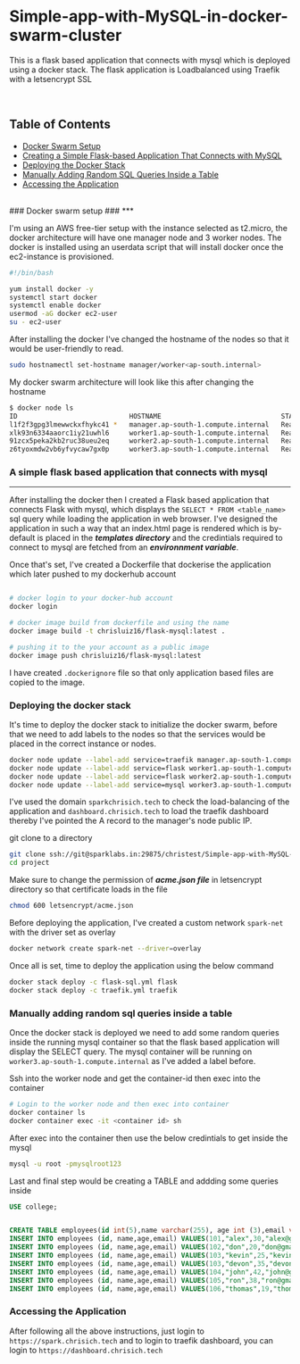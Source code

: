 # Simple-app-with-MySQL-in-docker-swarm-cluster

This is a flask based application that connects with mysql  which is deployed using a docker stack. The flask application is Loadbalanced using Traefik with a letsencrypt SSL

<br>

## Table of Contents

- [Docker Swarm Setup](#docker-swarm-setup)
- [Creating a Simple Flask-based Application That Connects with MySQL](#creating-a-simple-flask-based-application-that-connects-with-mysql)
- [Deploying the Docker Stack](#deploying-the-docker-stack)
- [Manually Adding Random SQL Queries Inside a Table](#manually-adding-random-sql-queries-inside-a-table)
- [Accessing the Application](#accessing-the-application)


<br>
### Docker swarm setup ###
***

I'm using an AWS free-tier setup with the instance selected as t2.micro, the docker architecture will have one manager node and 3 worker nodes. The docker is installed using an userdata script that will install docker once the ec2-instance is provisioned.


```sh
#!/bin/bash

yum install docker -y
systemctl start docker
systemctl enable docker
usermod -aG docker ec2-user
su - ec2-user

```

After installing the docker I've changed the hostname of the nodes so that it would be user-friendly to read.
```sh
sudo hostnamectl set-hostname manager/worker<ap-south.internal>
```
My docker swarm architecture will look like this after changing the hostname
```sh
$ docker node ls
ID                            HOSTNAME                              STATUS    AVAILABILITY   MANAGER STATUS   ENGINE VERSION
l1f2f3gpg3lmewwckxfhykc41 *   manager.ap-south-1.compute.internal   Ready     Active         Leader           20.10.25
xlk93n6334aaorc1iy21uwhl6     worker1.ap-south-1.compute.internal   Ready     Active                          20.10.25
91zcx5peka2kb2ruc38ueu2eq     worker2.ap-south-1.compute.internal   Ready     Active                          20.10.25
z6tyoxmdw2vb6yfvycaw7gx0p     worker3.ap-south-1.compute.internal   Ready     Active                          20.10.25
```



### A simple flask based application that connects with mysql
***

After installing the docker then I created a Flask based application that connects Flask with mysql, which displays the ```SELECT * FROM <table_name> ``` sql query while loading the application in web browser. I've designed the application in such a way that an index.html page is rendered which is by-default is placed in the ***templates directory*** and the credintials required to connect to mysql are fetched from an ***environnment variable***.

Once that's set, I've created a Dockerfile that dockerise the application which later pushed to my dockerhub account
```sh

# docker login to your docker-hub account
docker login

# docker image build from dockerfile and using the name 
docker image build -t chrisluiz16/flask-mysql:latest .

# pushing it to the your account as a public image
docker image push chrisluiz16/flask-mysql:latest

```

I have created ```.dockerignore``` file so that only application based files are copied to the image.


### Deploying the docker stack

It's time to deploy the docker stack to initialize the docker swarm, before that we need to add labels to the nodes so that the services would be placed in the correct instance or nodes.

```sh
docker node update --label-add service=traefik manager.ap-south-1.compute.internal
docker node update --label-add service=flask worker1.ap-south-1.compute.internal
docker node update --label-add service=flask worker2.ap-south-1.compute.internal
docker node update --label-add service=mysql worker3.ap-south-1.compute.internal
```

I've used the domain ```sparkchrisich.tech``` to check the load-balancing of the application and ```dashboard.chrisich.tech``` to load the traefik dashboard thereby I've pointed the A record to the manager's node public IP.


git clone to a directory
```sh
git clone ssh://git@sparklabs.in:29875/christest/Simple-app-with-MySQL-in-docker-swarm-cluster.git project
cd project
```

Make sure to change the permission of ***acme.json file*** in letsencrypt directory so that certificate loads in the file

```sh
chmod 600 letsencrypt/acme.json
```

Before deploying the application, I've created a custom network ```spark-net``` with the driver set as overlay

```sh
docker network create spark-net --driver=overlay 
```

Once all is set, time to deploy the application using the below command

```sh
docker stack deploy -c flask-sql.yml flask
docker stack deploy -c traefik.yml traefik
```

### Manually adding random sql queries inside a table

Once the docker stack is deployed we need to add some random queries inside the running mysql container so that the flask based application will display the SELECT query. The mysql container will be running on ```worker3.ap-south-1.compute.internal``` as I've added a label before.


Ssh into the worker node and get the container-id then exec into the container
```sh
# Login to the worker node and then exec into container
docker container ls
docker container exec -it <container id> sh
```
After exec into the container then use the below credintials to get inside the mysql
```sh
mysql -u root -pmysqlroot123
```
Last and final step would be creating a TABLE and addding some queries inside
```sql
USE college;


CREATE TABLE employees(id int(5),name varchar(255), age int (3),email varchar(255));
INSERT INTO employees (id, name,age,email) VALUES(101,"alex",30,"alex@gmail.com");
INSERT INTO employees (id, name,age,email) VALUES(102,"don",20,"don@gmail.com");
INSERT INTO employees (id, name,age,email) VALUES(103,"kevin",25,"kevin@gmail.com");
INSERT INTO employees (id, name,age,email) VALUES(103,"devon",35,"devon@gmail.com");
INSERT INTO employees (id, name,age,email) VALUES(104,"john",42,"john@gmail.com");
INSERT INTO employees (id, name,age,email) VALUES(105,"ron",38,"ron@gmail.com");
INSERT INTO employees (id, name,age,email) VALUES(106,"thomas",19,"thomas@gmail.com");
```
### Accessing the Application
After following all the above instructions, just login to ```https://spark.chrisich.tech``` and to login to traefik dashboard, you can login to ```https://dashboard.chrisich.tech```